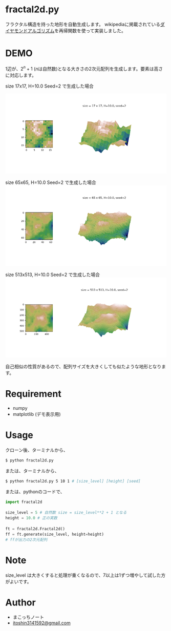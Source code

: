# fractal2d.py

フラクタル構造を持った地形を自動生成します。
wikipediaに掲載されている[ダイヤモンドアルゴリズム](https://en.wikipedia.org/wiki/Diamond-square_algorithm)を再帰関数を使って実装しました。

# DEMO　

1辺が、$2^n + 1$ ($n$は自然数)となる大きさの2次元配列を生成します。要素は高さに対応します。

size 17x17, H=10.0 Seed=2 で生成した場合

![1](./img/04_10_2.png)


size 65x65, H=10.0 Seed=2 で生成した場合
![2](./img/06_10_2.png)


size 513x513, H=10.0 Seed=2 で生成した場合
![3](./img/09_10_2.png)

自己相似の性質があるので、配列サイズを大きくしても似たような地形となります。


# Requirement

* numpy
* matplotlib (デモ表示用)


# Usage

クローン後、ターミナルから、

```bash
$ python fractal2d.py
```

または、ターミナルから、
```bash
$ python fractal2d.py 5 10 1 # [size_level] [height] [seed]
```

または、pythonのコードで、
```python
import fractal2d 

size_level = 5 # 自然数 size = size_level**2 + 1 となる
height = 10.0 # 正の実数

ft = fractal2d.Fractal2d()
ff = ft.generate(size_level, height=height)
# ffが出力の2次元配列
```


# Note

size_level は大きくすると処理が重くなるので、7以上は1ずつ増やして試した方がよいです。

# Author

* まこっちノート
* itoshin3141592@gmail.com

